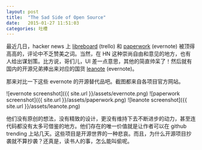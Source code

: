 ```yaml
---
layout: post
title:  "The Sad Side of Open Source"
date:   2015-01-27 11:51:03
categories: 吐槽
---
```

最近几日，hacker news 上 [libreboard][libreboard] (trello) 和 [paperwork][paperwork] (evernote) 被顶得高高的，评论中不乏赞美之词。当然，在 HN 这种崇尚自由和意见的地方，也有人给出谋划策。比方说，哥们儿，UI 差一点意思，其他的简直帅呆了！然后就有国内的开源兄弟捧出来对应的国货 [leanote][leanote] (evernote)。

那来对比一下这些 evernote 的开源替代品吧。截图都来自各项目官方网站。

![evernote screenshot]({{ site.url }}/assets/evernote.png)
![paperwork screenshot]({{ site.url }}/assets/paperwork.png)
![leanote screenshot]({{ site.url }}/assets/leanote.png)

他们没有原创的想法，没有精致的设计，更没有维持下去不断进步的动力，甚至连代码都没有太多可借鉴的地方。他们存在的唯一价值就是让作者可以在 github trending 上站几天。这些项目是开源世界的一种悲哀。而且，为什么开源项目抄袭就不算抄袭？还真是，读书人的事，怎么能叫偷呢。

[paperwork]:   http://paperwork.rocks
[libreboard]:  https://github.com/libreboard/libreboard
[leanote]:     https://github.com/leanote/leanote
